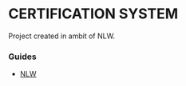 # CERTIFICATION SYSTEM

Project created in ambit of NLW.

### Guides

* [NLW](https://app.rocketseat.com.br/events/nlw-expert/)
